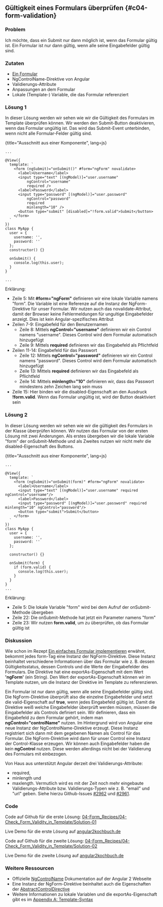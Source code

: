 ## Gültigkeit eines Formulars überprüfen {#c04-form-validation}

### Problem

Ich möchte, dass ein Submit nur dann möglich ist, wenn das Formular gültig ist. Ein Formular ist nur dann gültig, wenn alle seine Eingabefelder gültig sind.

### Zutaten
* [Ein Formular](#c04-simple-form)
* NgControlName-Direktive von Angular
* Validierungs-Attribute
* Anpassungen an dem Formular
* Lokale (Template-) Variable, die das Formular referenziert

### Lösung 1

In dieser Lösung werden wir sehen wie wir die Gültigkeit des Formulars im Template überprüfen können.
Wir werden den Submit-Button deaktivieren, wenn das Formular ungültig ist.
Das wird das Submit-Event unterbinden, wenn nicht alle Formular-Felder gültig sind.

{title="Ausschnitt aus einer Komponente", lang=js}
```
...

@View({
  template: `
    <form (ngSubmit)="onSubmit()" #form="ngForm" novalidate>
      <label>Username</label>
      <input type="text" [(ngModel)]="user.username"
          ngControl="username"
          required />
      <label>Password</label>
      <input type="password" [(ngModel)]="user.password"
          ngControl="password"
          required
          minlength="10" />
      <button type="submit" [disabled]="!form.valid">Submit</button>
    </form>
  `
})
class MyApp {
  user = {
    username: '',
    password: ''
  };
  constructor() {}

  onSubmit() {
    console.log(this.user);
  }
}

...
```

Erklärung:

* Zeile 5: Mit __#form="ngForm"__ definieren wir eine lokale Variable namens "form". Die Variable ist eine Referenze auf die Instanz der NgForm-Direktive für unser Formular. Wir nutzen auch das novalidate-Attribut, damit der Browser keine Fehlermeldungen für ungultige Eingabefelder anzeigt. Dies ist kein Angular-spezifisches Attribut
* Zeilen 7-9: Eingabefeld für den Benutzernamen
  * Zeile 8: Mittels __ngControl="username"__ definieren wir ein Control namens "username". Dieses Control wird dem Formular automatisch hinzugefügt
  * Zeile 9: Mittels __required__ definieren wir das Eingabefeld als Pflichtfeld
* Zeilen 11-14: Eingabefeld für das Passwort
  * Zeile 12: Mittels __ngControl="password"__ definieren wir ein Control namens "password". Dieses Control wird dem Formular automatisch hinzugefügt
  * Zeile 13: Mittels __required__ definieren wir das Eingabefeld als Pflichtfeld
  * Zeile 14: Mittels __minlength="10"__ definieren wir, dass das Passwort mindestens zehn Zeichen lang sein muss
* Zeile 15: Hier binden wir die disabled-Eigenschaft an den Ausdruck __!form.valid__. Wenn das Formular ungültig ist, wird der Button deaktiviert sein

### Lösung 2

In dieser Lösung werden wir sehen wie wir die gültigkeit des Formulars in der Klasse überprüfen können.
Wir nutzen das Formular von der ersten Lösung mit zwei Änderungen.
Als erstes übergeben wir die lokale Variable "form" der onSubmit-Methode und als Zweites nutzen wir nicht mehr die disabled-Eigenschaft des Buttons.

{title="Ausschnitt aus einer Komponente", lang=js}
```
...

@View({
  template: `
    <form (ngSubmit)="onSubmit(form)" #form="ngForm" novalidate>
      <label>Username</label>
      <input type="text" [(ngModel)]="user.username" required ngControl="username"/>
      <label>Password</label>
      <input type="password" [(ngModel)]="user.password" required minlength="10" ngControl="password"/>
      <button type="submit">Submit</button>
    </form>
  `
})
class MyApp {
  user = {
    username: '',
    password: ''
  };

  constructor() {}

  onSubmit(form) {
    if (form.valid) {
      console.log(this.user);
    }
  }
}
...
```

Erklärung:

* Zeile 5: Die lokale Variable "form" wird bei dem Aufruf der onSubmit-Methode übergeben
* Zeile 22: Die onSubmit-Methode hat jetzt ein Parameter namens "form"
* Zeile 23: Wir nutzen __form.valid__, um zu überprüfen, ob das Formular gültig ist

### Diskussion

Wie schon im Rezept [Ein einfaches Formular implementieren](#c04-simple-form) erwähnt, bekommt jedes form-Tag eine Instanz der NgForm-Direktive.
Diese Instanz beinhaltet verschiedene Informationen über das Formular wie z. B. dessen Gültigkeitsstatus, dessen Controls und die Werte der Eingabefelder des Formulars.
Die Direktive hat eine exportAs-Eigenschaft mit dem Wert __'ngForm'__ (ein String).
Den Wert der exportAs-Eigenschaft können wir im Template nutzen, um die Instanz der Direktive im Template zu referenzieren.

Ein Formular ist nur dann gültig, wenn alle seine Eingabefelder gültig sind.
Die NgForm-Direktive überprüft also die einzelne Eingabefelder und setzt die valid-Eigenschaft auf __true__, wenn jedes Eingabefeld gültig ist.
Damit die Direktive weiß welche Eingabefelder überprüft werden müssen, müssen die Eingabefelder als Controls definiert sein.
Wir definieren, dass ein Eingabefeld zu dem Formular gehört, indem man __ngControl="controlName"__ nutzen.
Im Hintergrund wird von Angular eine neue Instanz der NgControlName-Direktive erzeugt.
Diese Instanz registriert sich dann mit dem gegebenen Namen als Control für das Formular.
Die NgForm-Direktive wird dann für unser Control eine Instanz der Control-Klasse erzeugen.
Wir können auch Eingabefelder haben die kein __ngControl__ nutzen. Diese werden allerdings nicht bei der Validierung des Formulars mit einbezogen.

Von Haus aus unterstützt Angular derzeit drei Validierungs-Attribute:
* required,
* minlength und
* maxlength.
Vermutlich wird es mit der Zeit noch mehr eingebaute Validierungs-Attribute bzw. Validierungs-Typen wie z. B. "email" und "url" geben. Siehe hierzu Github-Issues [#2962](https://github.com/angular/angular/issues/2962) und [#2961](https://github.com/angular/angular/issues/2961).

### Code

Code auf Github für die erste Lösung: [04-Form\_Recipes/04-Check\_Form\_Validity\_in\_Template/Solution-01](https://github.com/jsperts/angular2_kochbuch_code/tree/master/04-Form_Recipes/04-Check_Form_Validity_in_Template/Solution-01)

Live Demo für die erste Lösung auf [angular2kochbuch.de](http://angular2kochbuch.de/examples/code/04-Form_Recipes/02-Check_Form_Validity/Solution-01/index.html)

Code auf Github für die zweite Lösung: [04-Form\_Recipes/04-Check\_Form\_Validity\_in\_Template/Solution-02](https://github.com/jsperts/angular2_kochbuch_code/tree/master/04-Form_Recipes/04-Check_Form_Validity_in_Template/Solution-02)

Live Demo für die zweite Lösung auf [angular2kochbuch.de](http://angular2kochbuch.de/examples/code/04-Form_Recipes/02-Check_Form_Validity/Solution-02/index.html)

### Weitere Ressourcen

* Offizielle [NgControlName](https://angular.io/docs/ts/latest/api/common/NgControlName-directive.html) Dokumentation auf der Angular 2 Webseite
* Eine Instanz der NgForm-Direktive beinhaltet auch die Eigenschaften der [AbstractControlDirective](https://angular.io/docs/ts/latest/api/common/AbstractControlDirective-class.html)
* Weitere Informationen zu lokale Variablen und die exportAs-Eigenschaft gibt es im [Appendix A: Template-Syntax](#appendix-a)

